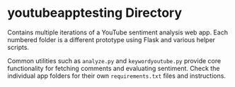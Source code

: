# youtubeapptesting Directory

Contains multiple iterations of a YouTube sentiment analysis web app. Each numbered folder is a different prototype using Flask and various helper scripts.

Common utilities such as `analyze.py` and `keywordyoutube.py` provide core functionality for fetching comments and evaluating sentiment. Check the individual app folders for their own `requirements.txt` files and instructions.
